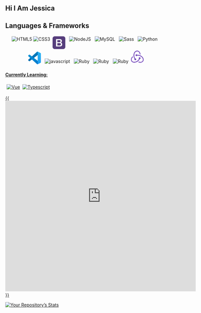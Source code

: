 ## Hi I Am Jessica


## Languages & Frameworks 
<p align="center">
<img  alt="HTML5" width="26px" src="https://icongr.am/devicon/html5-original.svg?size=128&color=currentColor" />
<img  alt="CSS3" width="26px" src="https://icongr.am/devicon/css3-original.svg?size=128&color=currentColor" />
<img src="https://raw.githubusercontent.com/github/explore/80688e429a7d4ef2fca1e82350fe8e3517d3494d/topics/bootstrap/bootstrap.png" alt="Bootstrap" height="40" style="vertical-align:top; margin:4px">
<img src="https://icongr.am/devicon/nodejs-original-wordmark.svg?size=128&color=currentColor" alt="NodeJS" height="40" style="vertical-align:top; margin:4px">
<img src="https://icongr.am/devicon/mysql-original-wordmark.svg?size=128&color=currentColor" alt="MySQL" height="40" style="vertical-align:top; margin:4px">
<img src="https://icongr.am/devicon/sass-original.svg?size=128&color=currentColor" alt="Sass" height="40" style="verticle-align:top; margin: 4px">
<img src="https://icongr.am/devicon/python-original.svg?size=128&color=currentColor" alt="Python" height="40" style="vertical-align:top; margin:4px">
<img src="https://raw.githubusercontent.com/github/explore/80688e429a7d4ef2fca1e82350fe8e3517d3494d/topics/visual-studio-code/visual-studio-code.png" alt="VS Code" height="40" style="vertical-align:top; margin:4px">
<img src="https://icongr.am/devicon/javascript-original.svg?size=128&color=currentColor" alt="javascript" height="40" style="verticle-align:top; margin: 4px">
<img src="https://icongr.am/devicon/ruby-original.svg?size=128&color=currentColor" alt="Ruby" height="40" style="verticle-align:top; margin: 4px">
<img src="https://icongr.am/devicon/rails-original-wordmark.svg?size=128&color=currentColor" alt="Ruby" height="40" style="verticle-align:top; margin: 4px">
<img src="https://icongr.am/devicon/react-original.svg?size=128&color=currentColor" alt="Ruby" height="40" style="verticle-align:top; margin: 4px">
<img src="https://raw.githubusercontent.com/devicons/devicon/master/icons/redux/redux-original.svg" alt="redux" width="40" height="40"/> </a> <a href="https://www.ruby-lang.org/en/" target="_blank">

 #### Currently Learning: 
<img src="https://icongr.am/devicon/vuejs-original.svg?size=128&color=currentColor" alt="Vue" height="40" style="verticle-align:top; margin: 4px"><img src="https://icongr.am/devicon/typescript-original.svg?size=128&color=currentColor" alt="Typescript" height="40" style="verticle-align:top; margin: 4px">

{{<iframe width="600" height="600" src="https://ionicabizau.github.io/github-profile-languages/api.html?Jwatts82" frameborder="0"></iframe>}}


![Your Repository’s Stats](https://github-readme-stats.vercel.app/api?username=Jwatts82&show_icons=true)
